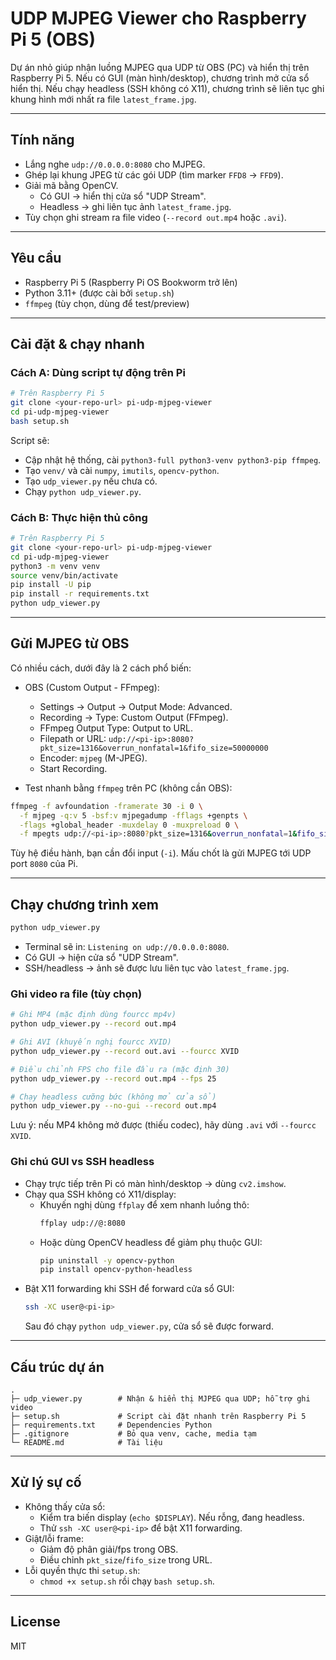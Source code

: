 # UDP MJPEG Viewer cho Raspberry Pi 5 (OBS)

Dự án nhỏ giúp nhận luồng MJPEG qua UDP từ OBS (PC) và hiển thị trên Raspberry Pi 5. Nếu có GUI (màn hình/desktop), chương trình mở cửa sổ hiển thị. Nếu chạy headless (SSH không có X11), chương trình sẽ liên tục ghi khung hình mới nhất ra file `latest_frame.jpg`.

---

## Tính năng

- Lắng nghe `udp://0.0.0.0:8080` cho MJPEG.
- Ghép lại khung JPEG từ các gói UDP (tìm marker `FFD8` → `FFD9`).
- Giải mã bằng OpenCV.
  - Có GUI → hiển thị cửa sổ "UDP Stream".
  - Headless → ghi liên tục ảnh `latest_frame.jpg`.
- Tùy chọn ghi stream ra file video (`--record out.mp4` hoặc `.avi`).

---

## Yêu cầu

- Raspberry Pi 5 (Raspberry Pi OS Bookworm trở lên)
- Python 3.11+ (được cài bởi `setup.sh`)
- `ffmpeg` (tùy chọn, dùng để test/preview)

---

## Cài đặt & chạy nhanh

### Cách A: Dùng script tự động trên Pi

```bash
# Trên Raspberry Pi 5
git clone <your-repo-url> pi-udp-mjpeg-viewer
cd pi-udp-mjpeg-viewer
bash setup.sh
```

Script sẽ:

- Cập nhật hệ thống, cài `python3-full python3-venv python3-pip ffmpeg`.
- Tạo `venv/` và cài `numpy`, `imutils`, `opencv-python`.
- Tạo `udp_viewer.py` nếu chưa có.
- Chạy `python udp_viewer.py`.

### Cách B: Thực hiện thủ công

```bash
# Trên Raspberry Pi 5
git clone <your-repo-url> pi-udp-mjpeg-viewer
cd pi-udp-mjpeg-viewer
python3 -m venv venv
source venv/bin/activate
pip install -U pip
pip install -r requirements.txt
python udp_viewer.py
```

---

## Gửi MJPEG từ OBS

Có nhiều cách, dưới đây là 2 cách phổ biến:

- OBS (Custom Output - FFmpeg):

  - Settings → Output → Output Mode: Advanced.
  - Recording → Type: Custom Output (FFmpeg).
  - FFmpeg Output Type: Output to URL.
  - Filepath or URL: `udp://<pi-ip>:8080?pkt_size=1316&overrun_nonfatal=1&fifo_size=50000000`
  - Encoder: `mjpeg` (M-JPEG).
  - Start Recording.

- Test nhanh bằng `ffmpeg` trên PC (không cần OBS):

```bash
ffmpeg -f avfoundation -framerate 30 -i 0 \
  -f mjpeg -q:v 5 -bsf:v mjpegadump -fflags +genpts \
  -flags +global_header -muxdelay 0 -muxpreload 0 \
  -f mpegts udp://<pi-ip>:8080?pkt_size=1316&overrun_nonfatal=1&fifo_size=50000000
```

Tùy hệ điều hành, bạn cần đổi input (`-i`). Mấu chốt là gửi MJPEG tới UDP port `8080` của Pi.

---

## Chạy chương trình xem

```bash
python udp_viewer.py
```

- Terminal sẽ in: `Listening on udp://0.0.0.0:8080`.
- Có GUI → hiện cửa sổ "UDP Stream".
- SSH/headless → ảnh sẽ được lưu liên tục vào `latest_frame.jpg`.

### Ghi video ra file (tùy chọn)

```bash
# Ghi MP4 (mặc định dùng fourcc mp4v)
python udp_viewer.py --record out.mp4

# Ghi AVI (khuyến nghị fourcc XVID)
python udp_viewer.py --record out.avi --fourcc XVID

# Điều chỉnh FPS cho file đầu ra (mặc định 30)
python udp_viewer.py --record out.mp4 --fps 25

# Chạy headless cưỡng bức (không mở cửa sổ)
python udp_viewer.py --no-gui --record out.mp4
```

Lưu ý: nếu MP4 không mở được (thiếu codec), hãy dùng `.avi` với `--fourcc XVID`.

### Ghi chú GUI vs SSH headless

- Chạy trực tiếp trên Pi có màn hình/desktop → dùng `cv2.imshow`.
- Chạy qua SSH không có X11/display:
  - Khuyến nghị dùng `ffplay` để xem nhanh luồng thô:
    ```bash
    ffplay udp://@:8080
    ```
  - Hoặc dùng OpenCV headless để giảm phụ thuộc GUI:
    ```bash
    pip uninstall -y opencv-python
    pip install opencv-python-headless
    ```
- Bật X11 forwarding khi SSH để forward cửa sổ GUI:
  ```bash
  ssh -XC user@<pi-ip>
  ```
  Sau đó chạy `python udp_viewer.py`, cửa sổ sẽ được forward.

---

## Cấu trúc dự án

```
.
├─ udp_viewer.py        # Nhận & hiển thị MJPEG qua UDP; hỗ trợ ghi video
├─ setup.sh             # Script cài đặt nhanh trên Raspberry Pi 5
├─ requirements.txt     # Dependencies Python
├─ .gitignore           # Bỏ qua venv, cache, media tạm
└─ README.md            # Tài liệu
```

---

## Xử lý sự cố

- Không thấy cửa sổ:
  - Kiểm tra biến display (`echo $DISPLAY`). Nếu rỗng, đang headless.
  - Thử `ssh -XC user@<pi-ip>` để bật X11 forwarding.
- Giật/lỗi frame:
  - Giảm độ phân giải/fps trong OBS.
  - Điều chỉnh `pkt_size`/`fifo_size` trong URL.
- Lỗi quyền thực thi `setup.sh`:
  - `chmod +x setup.sh` rồi chạy `bash setup.sh`.

---

## License

MIT
